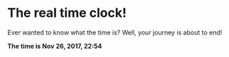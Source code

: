 # The real time clock!

Ever wanted to know what the time is? Well, your journey is about to end!

**The time is Nov 26, 2017, 22:54**